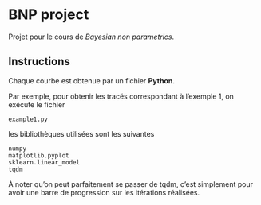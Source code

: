 # BNP project
 Projet pour le cours de *Bayesian non parametrics*.

## Instructions
Chaque courbe est obtenue par un fichier **Python**.

Par exemple, pour obtenir les tracés correspondant à l’exemple 1, on exécute le fichier
    
    example1.py

les bibliothèques utilisées sont les suivantes
    
    numpy
    matplotlib.pyplot
    sklearn.linear_model
    tqdm

À noter qu’on peut parfaitement se passer de tqdm,
c’est simplement pour avoir une barre de progression
sur les itérations réalisées.